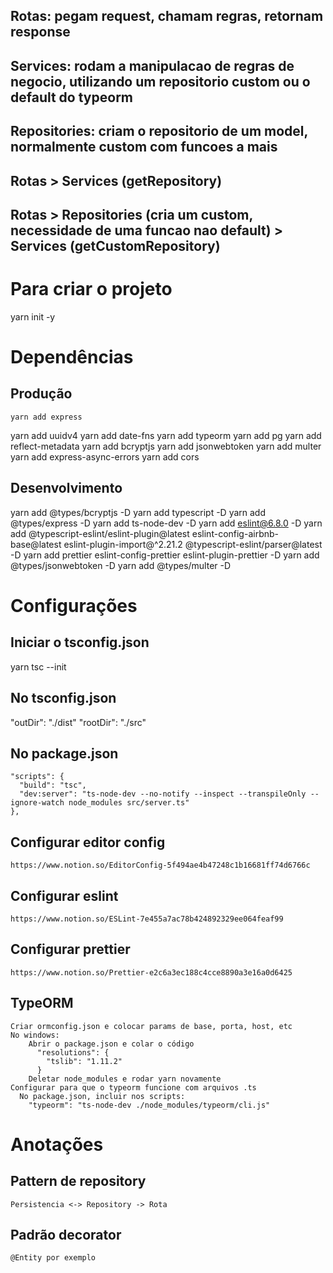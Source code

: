 ## Rotas: pegam request, chamam regras, retornam response

## Services: rodam a manipulacao de regras de negocio, utilizando um repositorio custom ou o default do typeorm

## Repositories: criam o repositorio de um model, normalmente custom com funcoes a mais

## Rotas > Services (getRepository)

## Rotas > Repositories (cria um custom, necessidade de uma funcao nao default) > Services (getCustomRepository)

# Para criar o projeto

yarn init -y

# Dependências

## Produção

    yarn add express

yarn add uuidv4
yarn add date-fns
yarn add typeorm
yarn add pg
yarn add reflect-metadata
yarn add bcryptjs
yarn add jsonwebtoken
yarn add multer
yarn add express-async-errors
yarn add cors

## Desenvolvimento

yarn add @types/bcryptjs -D
yarn add typescript -D
yarn add @types/express -D
yarn add ts-node-dev -D
yarn add eslint@6.8.0 -D
yarn add @typescript-eslint/eslint-plugin@latest eslint-config-airbnb-base@latest eslint-plugin-import@^2.21.2 @typescript-eslint/parser@latest -D
yarn add prettier eslint-config-prettier eslint-plugin-prettier -D
yarn add @types/jsonwebtoken -D
yarn add @types/multer -D

# Configurações

## Iniciar o tsconfig.json

yarn tsc --init

## No tsconfig.json

"outDir": "./dist"
"rootDir": "./src"

## No package.json

    "scripts": {
      "build": "tsc",
      "dev:server": "ts-node-dev --no-notify --inspect --transpileOnly --ignore-watch node_modules src/server.ts"
    },

## Configurar editor config

    https://www.notion.so/EditorConfig-5f494ae4b47248c1b16681ff74d6766c

## Configurar eslint

    https://www.notion.so/ESLint-7e455a7ac78b424892329ee064feaf99

## Configurar prettier

    https://www.notion.so/Prettier-e2c6a3ec188c4cce8890a3e16a0d6425

## TypeORM

    Criar ormconfig.json e colocar params de base, porta, host, etc
    No windows:
        Abrir o package.json e colar o código
          "resolutions": {
            "tslib": "1.11.2"
          }
        Deletar node_modules e rodar yarn novamente
    Configurar para que o typeorm funcione com arquivos .ts
      No package.json, incluir nos scripts:
        "typeorm": "ts-node-dev ./node_modules/typeorm/cli.js"

# Anotações

## Pattern de repository

    Persistencia <-> Repository -> Rota

## Padrão decorator

    @Entity por exemplo
